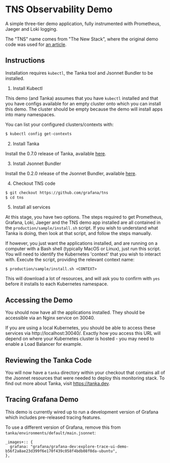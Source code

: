 # TNS Observability Demo

A simple three-tier demo application, fully instrumented with Prometheus, Jaeger and Loki logging.

The "TNS" name comes from "The New Stack", where the original demo code was used for [an article](https://thenewstack.io/how-to-detect-map-and-monitor-docker-containers-with-weave-scope-from-weaveworks/).

## Instructions

Installation requires `kubectl`, the Tanka tool and Jsonnet Bundler to be installed. 

1. Install Kubectl

This demo (and Tanka) assumes that you have `kubectl` installed and that you have configs
available for an empty cluster onto which you can install this demo. The cluster should 
be empty because the demo will install apps into many namespaces.

You can list your configured clusters/contexts with:

```sh
$ kubectl config get-contexts
```

2. Install Tanka

Install the 0.7.0 release of Tanka, available [here](https://github.com/grafana/tanka/releases/tag/v0.7.0).

3. Install Jsonnet Bundler
  
Install the 0.2.0 release of the Jsonnet Bundler, available [here](https://github.com/jsonnet-bundler/jsonnet-bundler/releases/tag/v0.2.0).

4. Checkout TNS code

```sh
$ git checkout https://github.com/grafana/tns
$ cd tns
```

5. Install all services

At this stage, you have two options. The steps required to get Prometheus, Grafana, Loki, 
Jaeger and the TNS demo app installed are all contained in the `production/sample/install.sh`
script. If you wish to understand what Tanka is doing, then look at that script, and 
follow the steps manually.

If however, you just want the applications installed, and are running on a computer with
a Bash shell (typically MacOS or Linux), just run this script. You will need to identify
the Kubernetes 'context' that you wish to interact with. Execute the script, providing 
the relevant context name:

```
$ production/sample/install.sh <CONTEXT>
```

This will download a lot of resources, and will ask you to confirm with `yes` before it
installs to each Kubernetes namespace.

## Accessing the Demo

You should now have all the applications installed. They should be accessible via an
Nginx service on 30040.

If you are using a local Kubernetes, you should be able to access these services 
via http://localhost:30040/. Exactly how you access this URL will depend on where your
Kubernetes cluster is hosted - you may need to enable a Load Balancer for example.

## Reviewing the Tanka Code
You will now have a `tanka` directory within your checkout that contains all of the 
Jsonnet resources that were needed to deploy this monitoring stack. To find out more
about Tanka, visit https://tanka.dev.

## Tracing Grafana Demo
This demo is currently wired up to run a development version of Grafana which includes
pre-released tracing features.

To use a different version of Grafana, remove this from `tanka/environments/default/main.jsonnet`:

```
_images+:: {
  grafana: "grafana/grafana-dev:explore-trace-ui-demo-b56f2a8ae23d399f6e170f439c058f4bdb08f0da-ubuntu",
},
```